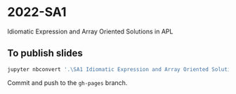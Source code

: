 # 2022-SA1
Idiomatic Expression and Array Oriented Solutions in APL

## To publish slides
```sh
jupyter nbconvert '.\SA1 Idiomatic Expression and Array Oriented Solutions.ipynb' --to slides
```

Commit and push to the `gh-pages` branch.
